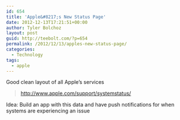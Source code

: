 ```yaml
---
id: 654
title: 'Apple&#8217;s New Status Page'
date: 2012-12-13T17:21:51+00:00
author: Tyler Bolchoz
layout: post
guid: http://teebolt.com/?p=654
permalink: /2012/12/13/apples-new-status-page/
categories:
  - Technology
tags:
  - apple
---
```

Good clean layout of all Apple&#8217;s services

> <http://www.apple.com/support/systemstatus/>

Idea: Build an app with this data and have push notifications for when systems are experiencing an issue